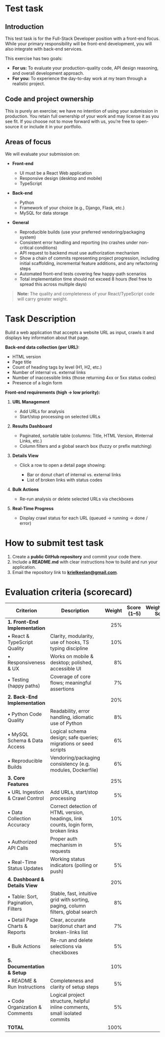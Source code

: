 # Test task

## Introduction

This test task is for the Full-Stack Developer position with a front-end focus. 
While your primary responsibility will be front-end development, you will also integrate with back-end services.

This exercise has two goals:

* **For us:** To evaluate your production-quality code, API design reasoning, and overall development approach.
* **For you:** To experience the day-to-day work at my team through a realistic project.

## Code and project ownership

This is purely an exercise; we have no intention of using your submission in production. 
You retain full ownership of your work and may license it as you see fit. 
If you choose not to move forward with us, you’re free to open-source it or include it in your portfolio.

## Areas of focus

We will evaluate your submission on:

* **Front-end**
    * UI must be a React Web application
    * Responsive design (desktop and mobile)
    * TypeScript

* **Back-end**
    * Python
    * Framework of your choice (e.g., Django, Flask, etc.)
    * MySQL for data storage

* **General**

    * Reproducible builds (use your preferred vendoring/packaging system)
    * Consistent error handling and reporting (no crashes under non-critical conditions)
    * API request to backend must use authorization mechanism
    * Show a chain of commits representing project progression, including initial scaffolding, incremental feature additions, and any refactoring steps
    * Automated front-end tests covering few happy-path scenarios
    * Total implementation time should not exceed 8 hours (feel free to spread this across multiple days)

> **Note:** The quality and completeness of your React/TypeScript code will carry greater weight.

# Task Description

Build a web application that accepts a website URL as input, crawls it and displays key information about that page.

**Back-end data collection (per URL):**

* HTML version
* Page title
* Count of heading tags by level (H1, H2, etc.)
* Number of internal vs. external links
* Number of inaccessible links (those returning 4xx or 5xx status codes)
* Presence of a login form

**Front-end requirements (high → low priority):**

1. **URL Management**

    * Add URLs for analysis
    * Start/stop processing on selected URLs

2. **Results Dashboard**

    * Paginated, sortable table (columns: Title, HTML Version, #Internal Links, etc.)
    * Column filters and a global search box (fuzzy or prefix matching)

3. **Details View**

    * Click a row to open a detail page showing:

        * Bar or donut chart of internal vs. external links
        * List of broken links with status codes

4. **Bulk Actions**

    * Re-run analysis or delete selected URLs via checkboxes

5. **Real-Time Progress**

    * Display crawl status for each URL (queued → running → done / error)



# How to submit test task

1. Create a **public GitHub repository** and commit your code there.
2. Include a **README.md** with clear instructions how to build and run your application.
3. Email the repository link to **[krielkeelan@gmail.com](mailto:krielkeelan@gmail.com)**.


# Evaluation criteria (scorecard)

| **Criterion**                      | **Description**                                                                    | **Weight** | **Score (1–5)** | **Weighted Score** | **Comments** |
|------------------------------------|------------------------------------------------------------------------------------|-----------:|----------------:|-------------------:|--------------|
| **1. Front-End Implementation**    |                                                                                    |        25% |                 |                    |              |
| • React & TypeScript Quality       | Clarity, modularity, use of hooks, TS typing discipline                            |        10% |                 |                    |              |
| • Responsiveness & UX              | Works on mobile & desktop; polished, accessible UI                                 |         8% |                 |                    |              |
| • Testing (happy paths)            | Coverage of core flows; meaningful assertions                                      |         7% |                 |                    |              |
| **2. Back-End Implementation**     |                                                                                    |        20% |                 |                    |              |
| • Python Code Quality                  | Readability, error handling, idiomatic use of Python                                   |         8% |                 |                    |              |
| • MySQL Schema & Data Access       | Logical schema design; safe queries; migrations or seed scripts                    |         6% |                 |                    |              |
| • Reproducible Builds              | Vendoring/packaging consistency (e.g. modules, Dockerfile)                         |         6% |                 |                    |              |
| **3. Core Features**               |                                                                                    |        25% |                 |                    |              |
| • URL Ingestion & Crawl Control    | Add URLs, start/stop processing                                                    |         5% |                 |                    |              |
| • Data Collection Accuracy         | Correct detection of HTML version, headings, link counts, login form, broken links |        10% |                 |                    |              |
| • Authorized API Calls             | Proper auth mechanism in requests                                                  |         5% |                 |                    |              |
| • Real-Time Status Updates         | Working status indicators (polling or push)                                        |         5% |                 |                    |              |
| **4. Dashboard & Details View**    |                                                                                    |        20% |                 |                    |              |
| • Table: Sort, Pagination, Filters | Stable, fast, intuitive grid with sorting, paging, column filters, global search   |         8% |                 |                    |              |
| • Detail Page Charts & Reports     | Clear, accurate bar/donut chart and broken-links list                              |         7% |                 |                    |              |
| • Bulk Actions                     | Re-run and delete selections via checkboxes                                        |         5% |                 |                    |              |
| **5. Documentation & Setup**       |                                                                                    |        10% |                 |                    |              |
| • README & Run Instructions        | Completeness and clarity of setup steps                                            |         5% |                 |                    |              |
| • Code Organization & Comments     | Logical project structure, helpful inline comments, small isolated commits         |         5% |                 |                    |              |
| **TOTAL**                          |                                                                                    |       100% |                 |                    |              |
